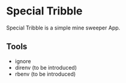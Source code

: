 # Special Tribble

Special Tribble is a simple mine sweeper App.


## Tools

- ignore
- direnv (to be introduced)
- rbenv (to be introduced)

